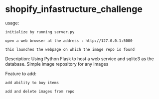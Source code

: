 # shopify_infastructure_challenge


usage:

    initialize by running server.py

    open a web browser at the address : http://127.0.0.1:5000

    this launches the webpage on which the image repo is found


Description:
    Using Python Flask to host a web service and sqlite3 as the database.
    Simple image repository for any images

Feature to add:

    add ability to buy items

    add and delete images from repo



